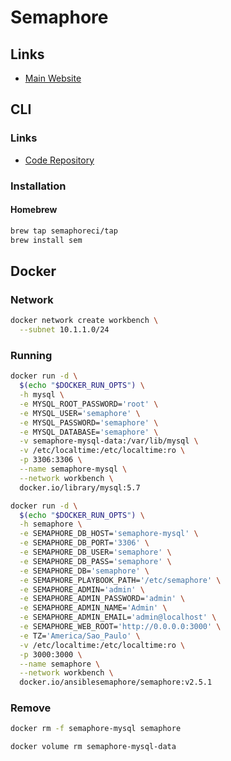 # Semaphore

<!--
https://semaphoreci.com/blog/automate-flutter-app-deployment-on-ios-to-testflight-using-fastlane-and-semaphore
-->

## Links

- [Main Website](https://semaphoreci.com/)

## CLI

### Links

- [Code Repository](https://github.com/semaphoreci/cli)

### Installation

#### Homebrew

```sh
brew tap semaphoreci/tap
brew install sem
```

## Docker

### Network

```sh
docker network create workbench \
  --subnet 10.1.1.0/24
```

### Running

```sh
docker run -d \
  $(echo "$DOCKER_RUN_OPTS") \
  -h mysql \
  -e MYSQL_ROOT_PASSWORD='root' \
  -e MYSQL_USER='semaphore' \
  -e MYSQL_PASSWORD='semaphore' \
  -e MYSQL_DATABASE='semaphore' \
  -v semaphore-mysql-data:/var/lib/mysql \
  -v /etc/localtime:/etc/localtime:ro \
  -p 3306:3306 \
  --name semaphore-mysql \
  --network workbench \
  docker.io/library/mysql:5.7
```

```sh
docker run -d \
  $(echo "$DOCKER_RUN_OPTS") \
  -h semaphore \
  -e SEMAPHORE_DB_HOST='semaphore-mysql' \
  -e SEMAPHORE_DB_PORT='3306' \
  -e SEMAPHORE_DB_USER='semaphore' \
  -e SEMAPHORE_DB_PASS='semaphore' \
  -e SEMAPHORE_DB='semaphore' \
  -e SEMAPHORE_PLAYBOOK_PATH='/etc/semaphore' \
  -e SEMAPHORE_ADMIN='admin' \
  -e SEMAPHORE_ADMIN_PASSWORD='admin' \
  -e SEMAPHORE_ADMIN_NAME='Admin' \
  -e SEMAPHORE_ADMIN_EMAIL='admin@localhost' \
  -e SEMAPHORE_WEB_ROOT='http://0.0.0.0:3000' \
  -e TZ='America/Sao_Paulo' \
  -v /etc/localtime:/etc/localtime:ro \
  -p 3000:3000 \
  --name semaphore \
  --network workbench \
  docker.io/ansiblesemaphore/semaphore:v2.5.1
```

### Remove

```sh
docker rm -f semaphore-mysql semaphore

docker volume rm semaphore-mysql-data
```
